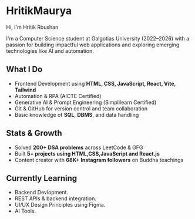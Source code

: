 # HritikMaurya

Hi, I'm Hritik Roushan

I'm a Computer Science student at Galgotias University (2022–2026) with a passion for building impactful web applications and exploring emerging technologies like AI and automation.

## What I Do
-  Frontend Development using **HTML, CSS, JavaScript, React, Vite, Tailwind**
-  Automation & RPA (AICTE Certified)
-  Generative AI & Prompt Engineering (Simplilearn Certified)
-  Git & GitHub for version control and team collaboration
-  Basic knowledge of **SQL**, **DBMS**, and data handling

## Stats & Growth

- Solved **200+ DSA problems** across LeetCode & GFG
- Built **5+ projects using HTML,CSS,JavaScript and React.js**
- Content creator with **68K+ Instagram followers** on Buddha teachings

 ## Currently Learning
- Backend Devlopment.
- REST APIs & backend integration.  
- UI/UX Design Principles using Figma.
- AI Tools.
